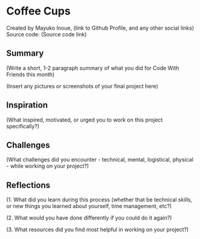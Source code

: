 # Coffee Cups

Created by Mayuko Inoue, (link to Github Profile, and any other social links)
Source code: (Source code link)

## Summary

(Write a short, 1-2 paragraph summary of what you did for Code With Friends this month)

(Insert any pictures or screenshots of your final project here)

## Inspiration

(What inspired, motivated, or urged you to work on this project specifically?)

## Challenges

(What challenges did you encounter - technical, mental, logistical, physical - while working on your project?)

## Reflections

(1. What did you learn during this process (whether that be technical skills, or new things you learned about yourself, time management, etc?)

(2. What would you have done differently if you could do it again?)

(3. What resources did you find most helpful in working on your project?)
